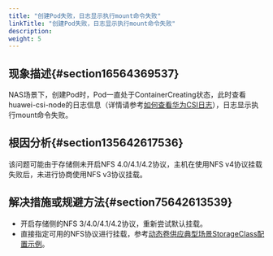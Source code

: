 ```yaml
---
title: "创建Pod失败，日志显示执行mount命令失败"
linkTitle: "创建Pod失败，日志显示执行mount命令失败"
description: 
weight: 5
---
```


## 现象描述{#section16564369537}

NAS场景下，创建Pod时，Pod一直处于ContainerCreating状态，此时查看huawei-csi-node的日志信息（详情请参考[如何查看华为CSI日志](/docs/常用操作/信息收集/如何查看华为CSI日志)），日志显示执行mount命令失败。

## 根因分析{#section135642617536}

该问题可能由于存储侧未开启NFS 4.0/4.1/4.2协议，主机在使用NFS v4协议挂载失败后，未进行协商使用NFS v3协议挂载。

## 解决措施或规避方法{#section75642613539}

-   开启存储侧的NFS 3/4.0/4.1/4.2协议，重新尝试默认挂载。
-   直接指定可用的NFS协议进行挂载，参考[动态卷供应典型场景StorageClass配置示例](/docs/使用华为CSI/PVC管理/创建PVC/动态卷供应/动态卷供应典型场景StorageClass配置示例)。

